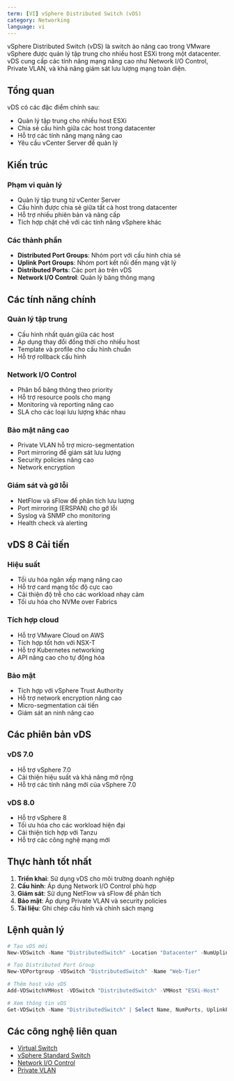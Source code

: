 ```yaml
---
term: [VI] vSphere Distributed Switch (vDS)
category: Networking
language: vi
---
```


vSphere Distributed Switch (vDS) là switch ảo nâng cao trong VMware vSphere được quản lý tập trung cho nhiều host ESXi trong một datacenter. vDS cung cấp các tính năng mạng nâng cao như Network I/O Control, Private VLAN, và khả năng giám sát lưu lượng mạng toàn diện.

## Tổng quan

vDS có các đặc điểm chính sau:
- Quản lý tập trung cho nhiều host ESXi
- Chia sẻ cấu hình giữa các host trong datacenter
- Hỗ trợ các tính năng mạng nâng cao
- Yêu cầu vCenter Server để quản lý

## Kiến trúc

### Phạm vi quản lý
- Quản lý tập trung từ vCenter Server
- Cấu hình được chia sẻ giữa tất cả host trong datacenter
- Hỗ trợ nhiều phiên bản và nâng cấp
- Tích hợp chặt chẽ với các tính năng vSphere khác

### Các thành phần
- **Distributed Port Groups**: Nhóm port với cấu hình chia sẻ
- **Uplink Port Groups**: Nhóm port kết nối đến mạng vật lý
- **Distributed Ports**: Các port ảo trên vDS
- **Network I/O Control**: Quản lý băng thông mạng

## Các tính năng chính

### Quản lý tập trung
- Cấu hình nhất quán giữa các host
- Áp dụng thay đổi đồng thời cho nhiều host
- Template và profile cho cấu hình chuẩn
- Hỗ trợ rollback cấu hình

### Network I/O Control
- Phân bổ băng thông theo priority
- Hỗ trợ resource pools cho mạng
- Monitoring và reporting nâng cao
- SLA cho các loại lưu lượng khác nhau

### Bảo mật nâng cao
- Private VLAN hỗ trợ micro-segmentation
- Port mirroring để giám sát lưu lượng
- Security policies nâng cao
- Network encryption

### Giám sát và gỡ lỗi
- NetFlow và sFlow để phân tích lưu lượng
- Port mirroring (ERSPAN) cho gỡ lỗi
- Syslog và SNMP cho monitoring
- Health check và alerting

## vDS 8 Cải tiến

### Hiệu suất
- Tối ưu hóa ngăn xếp mạng nâng cao
- Hỗ trợ card mạng tốc độ cực cao
- Cải thiện độ trễ cho các workload nhạy cảm
- Tối ưu hóa cho NVMe over Fabrics

### Tích hợp cloud
- Hỗ trợ VMware Cloud on AWS
- Tích hợp tốt hơn với NSX-T
- Hỗ trợ Kubernetes networking
- API nâng cao cho tự động hóa

### Bảo mật
- Tích hợp với vSphere Trust Authority
- Hỗ trợ network encryption nâng cao
- Micro-segmentation cải tiến
- Giám sát an ninh nâng cao

## Các phiên bản vDS

### vDS 7.0
- Hỗ trợ vSphere 7.0
- Cải thiện hiệu suất và khả năng mở rộng
- Hỗ trợ các tính năng mới của vSphere 7.0

### vDS 8.0
- Hỗ trợ vSphere 8
- Tối ưu hóa cho các workload hiện đại
- Cải thiện tích hợp với Tanzu
- Hỗ trợ các công nghệ mạng mới

## Thực hành tốt nhất

1. **Triển khai**: Sử dụng vDS cho môi trường doanh nghiệp
2. **Cấu hình**: Áp dụng Network I/O Control phù hợp
3. **Giám sát**: Sử dụng NetFlow và sFlow để phân tích
4. **Bảo mật**: Áp dụng Private VLAN và security policies
5. **Tài liệu**: Ghi chép cấu hình và chính sách mạng

## Lệnh quản lý

```powershell
# Tạo vDS mới
New-VDSwitch -Name "DistributedSwitch" -Location "Datacenter" -NumUplinkPorts 4

# Tạo Distributed Port Group
New-VDPortgroup -VDSwitch "DistributedSwitch" -Name "Web-Tier"

# Thêm host vào vDS
Add-VDSwitchVMHost -VDSwitch "DistributedSwitch" -VMHost "ESXi-Host"

# Xem thông tin vDS
Get-VDSwitch -Name "DistributedSwitch" | Select Name, NumPorts, UplinkPorts
```

## Các công nghệ liên quan

- [Virtual Switch](/glossary/term/virtual-switch.md)
- [vSphere Standard Switch](/glossary/term/vsphere-standard-switch.md)
- [Network I/O Control](/glossary/term/network-i-o-control-nioc.md)
- [Private VLAN](/glossary/term/pvlan.md)